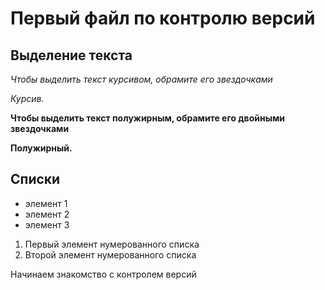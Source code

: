 # Первый файл по контролю версий

## Выделение текста

*Чтобы выделить текст курсивом, обрамите его звездочками* 

*Курсив.*

**Чтобы выделить текст полужирным, обрамите его двойными звездочками**

**Полужирный.**

## Списки

* элемент 1
* элемент 2
* элемент 3

1. Первый элемент нумерованного списка
2. Второй элемент нумерованного списка


Начинаем знакомство с контролем версий